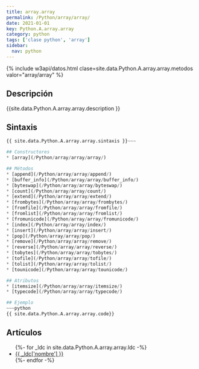 ```yaml
---
title: array.array
permalink: /Python/array/array/
date: 2021-01-01
key: Python.A.array.array
category: python
tags: ['clase python', 'array']
sidebar: 
  nav: python
---
```


{% include w3api/datos.html clase=site.data.Python.A.array.array.metodos valor="array/array" %}

## Descripción
{{site.data.Python.A.array.array.description }}

## Sintaxis
~~~python
{{ site.data.Python.A.array.array.sintaxis }}~~~

## Constructores
* [array](/Python/array/array/array/)

## Métodos
* [append](/Python/array/array/append/)
* [buffer_info](/Python/array/array/buffer_info/)
* [byteswap](/Python/array/array/byteswap/)
* [count](/Python/array/array/count/)
* [extend](/Python/array/array/extend/)
* [frombytes](/Python/array/array/frombytes/)
* [fromfile](/Python/array/array/fromfile/)
* [fromlist](/Python/array/array/fromlist/)
* [fromunicode](/Python/array/array/fromunicode/)
* [index](/Python/array/array/index/)
* [insert](/Python/array/array/insert/)
* [pop](/Python/array/array/pop/)
* [remove](/Python/array/array/remove/)
* [reverse](/Python/array/array/reverse/)
* [tobytes](/Python/array/array/tobytes/)
* [tofile](/Python/array/array/tofile/)
* [tolist](/Python/array/array/tolist/)
* [tounicode](/Python/array/array/tounicode/)

## Atributos
* [itemsize](/Python/array/array/itemsize/)
* [typecode](/Python/array/array/typecode/)

## Ejemplo
~~~python
{{ site.data.Python.A.array.array.code}}
~~~

## Artículos
<ul>
{%- for _ldc in site.data.Python.A.array.array.ldc -%}
   <li>
       <a href="{{_ldc['url'] }}">{{ _ldc['nombre'] }}</a>
   </li>
{%- endfor -%}
</ul>
